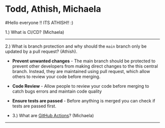# Todd, Athish, Michaela

#Hello everyone !! ITS ATHISH!! :)

1.) What is CI/CD? (Michaela)

---

2.) What is branch protection and why should the `main` branch only be updated by a pull request? (Athish).

- **Prevent unwanted changes** - The main branch should be protected to prevent other developers from making direct changes to the this central branch. Instead, they are maintained using pull request, which allow others to review your code before merging.

- **Code Review** - Allow people to review your code before merging to catch bugs errors and maintain code quality

- **Ensure tests are passed** - Before anything is merged you can check if tests are passed first.

- 3.) What are [GitHub Actions](https://docs.github.com/en/actions)? (Michaela)

---
